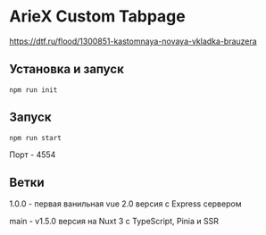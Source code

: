 # ArieX Custom Tabpage

https://dtf.ru/flood/1300851-kastomnaya-novaya-vkladka-brauzera

## Установка и запуск

```
npm run init
```

## Запуск

```
npm run start
```

Порт - 4554

## Ветки

1.0.0 - первая ванильная vue 2.0 версия с Express сервером

main - v1.5.0 версия на Nuxt 3 с TypeScript, Pinia и SSR

